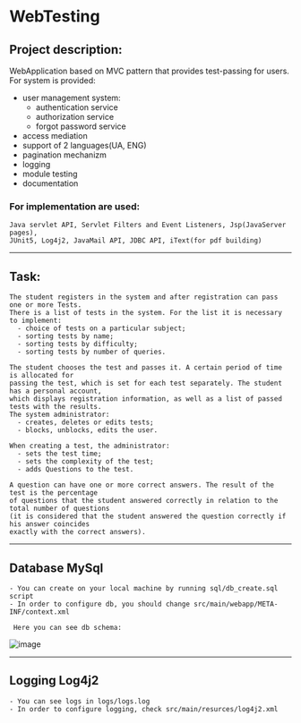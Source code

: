 # WebTesting

## Project description:

WebApplication based on MVC pattern that provides test-passing for users. For system is provided:
  -  user management system:
      - authentication service
      - authorization service
      - forgot password service
  - access mediation
  - support of 2 languages(UA, ENG)
  - pagination mechanizm
  - logging
  - module testing
  - documentation

### For implementation are used: 
```
Java servlet API, Servlet Filters and Event Listeners, Jsp(JavaServer pages), 
JUnit5, Log4j2, JavaMail API, JDBC API, iText(for pdf building)
```
---

## Task:

```
The student registers in the system and after registration can pass one or more Tests.
There is a list of tests in the system. For the list it is necessary to implement:
  - choice of tests on a particular subject;
  - sorting tests by name;
  - sorting tests by difficulty;
  - sorting tests by number of queries.
  
The student chooses the test and passes it. A certain period of time is allocated for 
passing the test, which is set for each test separately. The student has a personal account,
which displays registration information, as well as a list of passed tests with the results.
The system administrator:
  - creates, deletes or edits tests;
  - blocks, unblocks, edits the user.
  
When creating a test, the administrator:
  - sets the test time;
  - sets the complexity of the test;
  - adds Questions to the test.
  
A question can have one or more correct answers. The result of the test is the percentage
of questions that the student answered correctly in relation to the total number of questions
(it is considered that the student answered the question correctly if his answer coincides 
exactly with the correct answers).
```
---
## Database MySql

```
- You can create on your local machine by running sql/db_create.sql script
- In order to configure db, you should change src/main/webapp/META-INF/context.xml
```
` Here you can see db schema:`

  ![image](https://user-images.githubusercontent.com/90086332/215562680-89894f8b-b79e-4158-b9af-50a5ddfaf8ea.png)
  
---
## Logging Log4j2
```
- You can see logs in logs/logs.log
- In order to configure logging, check src/main/resurces/log4j2.xml
